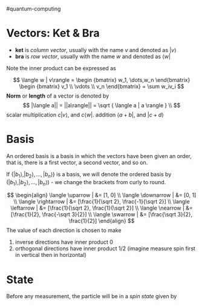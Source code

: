 #quantum-computing

# Vectors: Ket & Bra

- **ket** is _column vector_, usually with the name $v$ and denoted as $|v\rangle$
- **bra** is _row vector_, usually with the name $w$ and denoted as $\langle w|$

Note the inner product can be expressed as

$$
  \langle w | v\rangle = 
  \begin {bmatrix}
   w_1, \dots,w_n
  \end{bmatrix}
  \begin {bmatrix}
   v_1 \\ 
   \vdots \\ 
   v_n
  \end{bmatrix}
  = \sum w_iv_i 
$$
**Norm** or **length** of a vector is denoted by 
$$
  |\langle a|| = ||a\rangle|| =  \sqrt { \langle a | a \rangle } \\
$$
scalar multiplication $c |v\rangle$, and $c\langle w |$.
addition $\langle a + b |$, and $|c + d\rangle$

# Basis


An ordered basis is a basis in which the vectors have been given an order, that is, there is a first vector, a second vector, and so on. 

If $\{ |b_1\rangle, |b_2\rangle ,\dots , |b_n\rangle \}$ is a basis, we will denote the ordered basis by $( |b_1\rangle, |b_2\rangle ,\dots , |b_n\rangle )$ - we change the brackets from curly to round.

$$
\begin{align}
  \langle \uparrow | &= [1, 0]  \\
  \langle \downarrow | &= [0, 1]  \\
  \langle \rightarrow | &= [\frac{1}{\sqrt 2}, \frac{-1}{\sqrt 2}]  \\
  \langle \leftarrow | &= [\frac{1}{\sqrt 2}, \frac{1}{\sqrt 2}]  \\
  \langle \nearrow | &= [\frac{1}{2}, \frac{-\sqrt 3}{2}]  \\
  \langle \swarrow | &= [\frac{\sqrt 3}{2}, \frac{1}{2}]  
\end{align}
$$
The value of each direction is chosen to make 
1. inverse directions have inner product $0$
2. orthogonal directions have inner product $1/2$ (imagine measure spin first in vertical then in horizontal)



# State

Before any measurement, the particle will be in a _spin state_ given by 